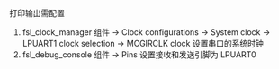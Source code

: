 打印输出需配置

1. fsl_clock_manager 组件 -> Clock configurations -> System clock -> LPUART1 clock selection -> MCGIRCLK clock 设置串口的系统时钟
2. fsl_debug_console 组件 -> Pins 设置接收和发送引脚为 LPUART0
